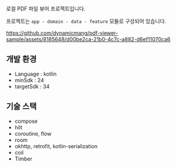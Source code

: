 로컬 PDF 파일 뷰어 프로젝트입니다.

프로젝트는 `app - domain - data - feature` 모듈로 구성되어 있습니다.

https://github.com/dynamicmang/pdf-viewer-sample/assets/8185648/d00be2ca-21b0-4c7c-a882-d6ef11070ca6

## 개발 환경
- Language : kotlin
- minSdk : 24
- targetSdk : 34

## 기술 스택
- compose
- hilt
- coroutine, flow
- room
- okhttp, retrofit, kotlin-serialization
- coil
- Timber
